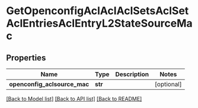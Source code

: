 # GetOpenconfigAclAclAclSetsAclSetAclEntriesAclEntryL2StateSourceMac

## Properties
Name | Type | Description | Notes
------------ | ------------- | ------------- | -------------
**openconfig_aclsource_mac** | **str** |  | [optional] 

[[Back to Model list]](../README.md#documentation-for-models) [[Back to API list]](../README.md#documentation-for-api-endpoints) [[Back to README]](../README.md)


